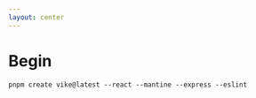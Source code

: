 ```yaml
---
layout: center
---
```


<style>
[data-slidev-no="14"] {


    h1 {
        text-align:center;
        font-size: 4em;
        margin-bottom: 70px;
    }

    .slidev-layout .slidev-code-wrapper  {
        max-width: 100%;
    }

    code {
        font-size: 1.2em !important;
    }
}
</style>

# Begin

```shell
pnpm create vike@latest --react --mantine --express --eslint
```

